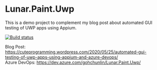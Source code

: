 # Lunar.Paint.Uwp
This is a demo project to complement my blog post about automated GUI testing of UWP apps using Appium.

[![Build status](https://dev.azure.com/gohchunlin/Lunar.Paint.Uwp/_apis/build/status/GitHub)](https://dev.azure.com/gohchunlin/Lunar.Paint.Uwp/_build/latest?definitionId=15)

Blog Post: https://cuteprogramming.wordpress.com/2020/05/25/automated-gui-testing-of-uwp-apps-using-appium-and-azure-devops/ \
Azure DevOps: https://dev.azure.com/gohchunlin/Lunar.Paint.Uwp/
